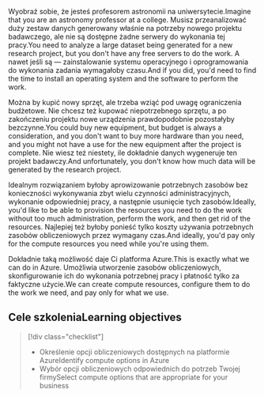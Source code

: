 <span data-ttu-id="7dcf8-101">Wyobraź sobie, że jesteś profesorem astronomii na uniwersytecie.</span><span class="sxs-lookup"><span data-stu-id="7dcf8-101">Imagine that you are an astronomy professor at a college.</span></span> <span data-ttu-id="7dcf8-102">Musisz przeanalizować duży zestaw danych generowany właśnie na potrzeby nowego projektu badawczego, ale nie są dostępne żadne serwery do wykonania tej pracy.</span><span class="sxs-lookup"><span data-stu-id="7dcf8-102">You need to analyze a large dataset being generated for a new research project, but you don't have any free servers to do the work.</span></span> <span data-ttu-id="7dcf8-103">A nawet jeśli są — zainstalowanie systemu operacyjnego i oprogramowania do wykonania zadania wymagałoby czasu.</span><span class="sxs-lookup"><span data-stu-id="7dcf8-103">And if you did, you'd need to find the time to install an operating system and the software to perform the work.</span></span> 

<span data-ttu-id="7dcf8-104">Można by kupić nowy sprzęt, ale trzeba wziąć pod uwagę ograniczenia budżetowe. Nie chcesz też kupować niepotrzebnego sprzętu, a po zakończeniu projektu nowe urządzenia prawdopodobnie pozostałyby bezczynne.</span><span class="sxs-lookup"><span data-stu-id="7dcf8-104">You could buy new equipment, but budget is always a consideration, and you don't want to buy more hardware than you need, and you might not have a use for the new equipment after the project is complete.</span></span> <span data-ttu-id="7dcf8-105">Nie wiesz też niestety, ile dokładnie danych wygeneruje ten projekt badawczy.</span><span class="sxs-lookup"><span data-stu-id="7dcf8-105">And unfortunately, you don't know how much data will be generated by the research project.</span></span>

<span data-ttu-id="7dcf8-106">Idealnym rozwiązaniem byłoby aprowizowanie potrzebnych zasobów bez konieczności wykonywania zbyt wielu czynności administracyjnych, wykonanie odpowiedniej pracy, a następnie usunięcie tych zasobów.</span><span class="sxs-lookup"><span data-stu-id="7dcf8-106">Ideally, you'd like to be able to provision the resources you need to do the work without too much administration, perform the work, and then get rid of the resources.</span></span> <span data-ttu-id="7dcf8-107">Najlepiej też byłoby ponieść tylko koszty używania potrzebnych zasobów obliczeniowych przez wymagany czas.</span><span class="sxs-lookup"><span data-stu-id="7dcf8-107">And ideally, you'd pay only for the compute resources you need while you're using them.</span></span>

<span data-ttu-id="7dcf8-108">Dokładnie taką możliwość daje Ci platforma Azure.</span><span class="sxs-lookup"><span data-stu-id="7dcf8-108">This is exactly what we can do in Azure.</span></span> <span data-ttu-id="7dcf8-109">Umożliwia utworzenie zasobów obliczeniowych, skonfigurowanie ich do wykonania potrzebnej pracy i płatność tylko za faktyczne użycie.</span><span class="sxs-lookup"><span data-stu-id="7dcf8-109">We can create compute resources, configure them to do the work we need, and pay only for what we use.</span></span>

## <a name="learning-objectives"></a><span data-ttu-id="7dcf8-110">Cele szkolenia</span><span class="sxs-lookup"><span data-stu-id="7dcf8-110">Learning objectives</span></span>
> [!div class="checklist"]
> * <span data-ttu-id="7dcf8-111">Określenie opcji obliczeniowych dostępnych na platformie Azure</span><span class="sxs-lookup"><span data-stu-id="7dcf8-111">Identify compute options in Azure</span></span>
> * <span data-ttu-id="7dcf8-112">Wybór opcji obliczeniowych odpowiednich do potrzeb Twojej firmy</span><span class="sxs-lookup"><span data-stu-id="7dcf8-112">Select compute options that are appropriate for your business</span></span>
